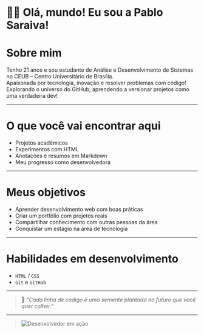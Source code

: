 # 👩‍💻 Olá, mundo! Eu sou a Pablo Saraiva!




 # Sobre mim

 Tenho 21 anos e sou estudante de Análise e Desenvolvimento de Sistemas no CEUB – Centro Universitário de Brasília.  
 Apaixonada por tecnologia, inovação e resolver problemas com código!  
 Explorando o universo do GitHub, aprendendo a versionar projetos como uma verdadeira dev!

---

 # O que você vai encontrar aqui

- Projetos acadêmicos   
- Experimentos com HTML   
- Anotações e resumos em Markdown   
- Meu progresso como desenvolvedora   

---

#  Meus objetivos

- Aprender desenvolvimento web com boas práticas  
- Criar um portfólio com projetos reais   
- Compartilhar conhecimento com outras pessoas da área   
- Conquistar um estágio na área de tecnologia  

---

# Habilidades em desenvolvimento

- `HTML` / `CSS`   
- `Git` e `GitHub`  

---

> 🌱 *"Cada linha de código é uma semente plantada no futuro que você quer colher."*
---
> ![Desenvolvedor em ação](https://media.giphy.com/media/qgQUggAC3Pfv687qPC/giphy.gif)
